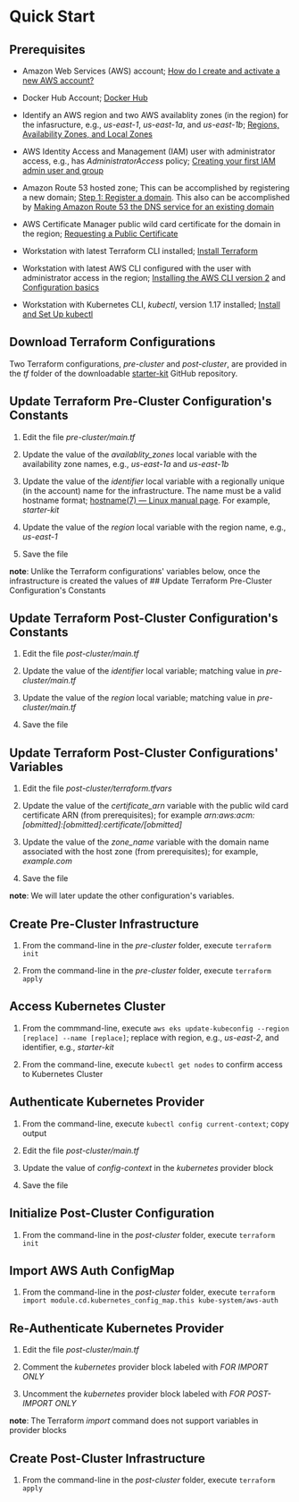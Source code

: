# Quick Start

## Prerequisites

- Amazon Web Services (AWS) account; [How do I create and activate a new AWS account?](https://aws.amazon.com/premiumsupport/knowledge-center/create-and-activate-aws-account/)

- Docker Hub Account; [Docker Hub](https://hub.docker.com/)

- Identify an AWS region and two AWS availablity zones (in the region) for the infasructure, e.g., *us-east-1*, *us-east-1a*, and *us-east-1b*; [Regions, Availability Zones, and Local Zones](https://docs.aws.amazon.com/AmazonRDS/latest/UserGuide/Concepts.RegionsAndAvailabilityZones.html)

- AWS Identity Access and Management (IAM) user with administrator access, e.g., has *AdministratorAccess* policy; [Creating your first IAM admin user and group](https://docs.aws.amazon.com/IAM/latest/UserGuide/getting-started_create-admin-group.html)

- Amazon Route 53 hosted zone; This can be accomplished by registering a new domain; [Step 1: Register a domain](https://docs.aws.amazon.com/Route53/latest/DeveloperGuide/getting-started.html#getting-started-find-domain-name). This also can be accomplished by [Making Amazon Route 53 the DNS service for an existing domain](https://docs.aws.amazon.com/Route53/latest/DeveloperGuide/MigratingDNS.html)

- AWS Certificate Manager public wild card certificate for the domain in the region; [Requesting a Public Certificate](https://docs.aws.amazon.com/acm/latest/userguide/gs-acm-request-public.html)

- Workstation with latest Terraform CLI installed; [Install Terraform](https://learn.hashicorp.com/tutorials/terraform/install-cli)

- Workstation with latest AWS CLI configured with the user with administrator access in the region; [Installing the AWS CLI version 2](https://docs.aws.amazon.com/cli/latest/userguide/install-cliv2.html) and [Configuration basics](https://docs.aws.amazon.com/cli/latest/userguide/cli-configure-quickstart.html)

- Workstation with Kubernetes CLI, *kubectl*, version 1.17 installed; [Install and Set Up kubectl](https://kubernetes.io/docs/tasks/tools/install-kubectl/)

## Download Terraform Configurations

Two Terraform configurations, *pre-cluster* and *post-cluster*, are provided in the *tf* folder of the downloadable [starter-kit](https://github.com/larkintuckerllc/starter-kit) GitHub repository.

## Update Terraform Pre-Cluster Configuration's Constants

1. Edit the file *pre-cluster/main.tf*

2. Update the value of the *availablity_zones* local variable with the availability zone names, e.g., *us-east-1a* and *us-east-1b*

3. Update the value of the *identifier* local variable with a regionally unique (in the account) name for the infrastructure. The name must be a valid hostname format; [hostname(7) — Linux manual page](https://man7.org/linux/man-pages/man7/hostname.7.html). For example, *starter-kit*

4. Update the value of the *region* local variable with the region name, e.g., *us-east-1*

5. Save the file

**note**: Unlike the Terraform configurations' variables below, once the infrastructure is created the values of ## Update Terraform Pre-Cluster Configuration's Constants

## Update Terraform Post-Cluster Configuration's Constants

1. Edit the file *post-cluster/main.tf*

2. Update the value of the *identifier* local variable; matching value in *pre-cluster/main.tf*

3. Update the value of the *region* local variable; matching value in *pre-cluster/main.tf*

4. Save the file

## Update Terraform Post-Cluster Configurations' Variables

1. Edit the file *post-cluster/terraform.tfvars*

2. Update the value of the *certificate_arn* variable with the public wild card certificate ARN (from prerequisites); for example *arn:aws:acm:[obmitted]:[obmitted]:certificate/[obmitted]*

3. Update the value of the *zone_name* variable with the domain name associated with the host zone (from prerequisites); for example, *example.com*

4. Save the file

**note**: We will later update the other configuration's variables.

## Create Pre-Cluster Infrastructure

1. From the command-line in the *pre-cluster* folder, execute `terraform init`

2. From the command-line in the *pre-cluster* folder, execute `terraform apply`

## Access Kubernetes Cluster

1. From the commmand-line, execute `aws eks update-kubeconfig --region [replace] --name [replace]`; replace with region, e.g., *us-east-2*, and identifier, e.g., *starter-kit*

2. From the command-line, execute `kubectl get nodes` to confirm access to Kubernetes Cluster

## Authenticate Kubernetes Provider

1. From the command-line, execute `kubectl config current-context`; copy output

2. Edit the file *post-cluster/main.tf*

3. Update the value of *config-context* in the *kubernetes* provider block

4. Save the file

## Initialize Post-Cluster Configuration

1. From the command-line in the *post-cluster* folder, execute `terraform init`

## Import AWS Auth ConfigMap

1. From the command-line in the *post-cluster* folder, execute `terraform import module.cd.kubernetes_config_map.this kube-system/aws-auth`

## Re-Authenticate Kubernetes Provider

1. Edit the file *post-cluster/main.tf*

2. Comment the *kubernetes* provider block labeled with *FOR IMPORT ONLY*

3. Uncomment  the *kubernetes* provider block labeled with *FOR POST-IMPORT ONLY*

**note**: The Terraform *import* command does not support variables in provider blocks

## Create Post-Cluster Infrastructure

1. From the command-line in the *post-cluster* folder, execute `terraform apply`
